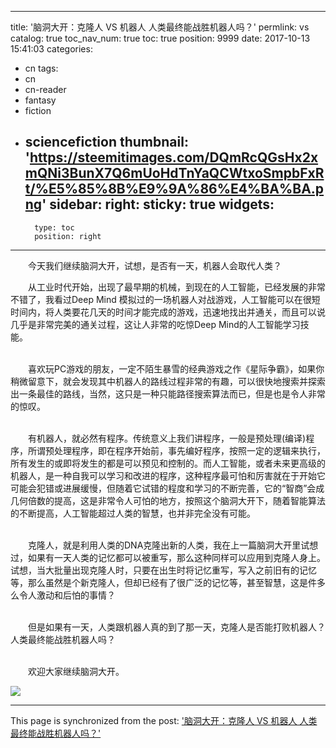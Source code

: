 
---
title: '脑洞大开：克隆人 VS 机器人 人类最终能战胜机器人吗？'
permlink: vs
catalog: true
toc_nav_num: true
toc: true
position: 9999
date: 2017-10-13 15:41:03
categories:
- cn
tags:
- cn
- cn-reader
- fantasy
- fiction
- sciencefiction
thumbnail: 'https://steemitimages.com/DQmRcQGsHx2xmQNi3BunX7Q6mUoHdTnYaQCWtxoSmpbFxRt/%E5%85%8B%E9%9A%86%E4%BA%BA.png'
sidebar:
    right:
        sticky: true
widgets:
    -
        type: toc
        position: right
---


<html>
<p>　　今天我们继续脑洞大开，试想，是否有一天，机器人会取代人类？<br>
</p>
<p>　　从工业时代开始，出现了最早期的机械，到现在的人工智能，已经发展的非常不错了，我看过Deep Mind 模拟过的一场机器人对战游戏，人工智能可以在很短时间内，将人类要花几天的时间才能完成的游戏，迅速地找出并通关，而且可以说几乎是非常完美的通关过程，这让人非常的吃惊Deep Mind的人工智能学习技能。</p>
<p><br>
　　喜欢玩PC游戏的朋友，一定不陌生暴雪的经典游戏之作《星际争霸》，如果你稍微留意下，就会发现其中机器人的路线过程非常的有趣，可以很快地搜索并探索出一条最佳的路线，当然，这只是一种只能路径搜索算法而已，但是也是令人非常的惊叹。</p>
<p><br>
　　有机器人，就必然有程序。传统意义上我们讲程序，一般是预处理(编译)程序，所谓预处理程序，即在程序开始前，事先编好程序，按照一定的逻辑来执行，所有发生的或即将发生的都是可以预见和控制的。而人工智能，或者未来更高级的机器人，是一种自我可以学习和改进的程序，这种程序最可怕和厉害就在于开始它可能会犯错或进展缓慢，但随着它试错的程度和学习的不断完善，它的“智商”会成几何倍数的提高，这是非常令人可怕的地方，按照这个脑洞大开下，随着智能算法的不断提高，人工智能超过人类的智慧，也并非完全没有可能。</p>
<p><br>
　　克隆人，就是利用人类的DNA克隆出新的人类，我在上一篇脑洞大开里试想过，如果有一天人类的记忆都可以被重写，那么这种同样可以应用到克隆人身上。试想，当大批量出现克隆人时，只要在出生时将记忆重写，写入之前旧有的记忆等，那么虽然是个新克隆人，但却已经有了很广泛的记忆等，甚至智慧，这是件多么令人激动和后怕的事情？</p>
<p><br>
　　但是如果有一天，人类跟机器人真的到了那一天，克隆人是否能打败机器人？人类最终能战胜机器人吗？</p>
<p><br>
　　欢迎大家继续脑洞大开。</p>
<p><img src="https://steemitimages.com/DQmRcQGsHx2xmQNi3BunX7Q6mUoHdTnYaQCWtxoSmpbFxRt/%E5%85%8B%E9%9A%86%E4%BA%BA.png"/></p>
</html>

- - -

This page is synchronized from the post: ['脑洞大开：克隆人 VS 机器人 人类最终能战胜机器人吗？'](https://steemit.com/@rivalhw/vs)
